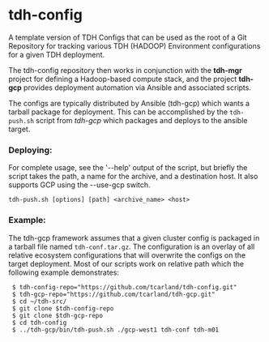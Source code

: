 tdh-config
==========

A template version of TDH Configs that can be used as the root of a 
Git Repository for tracking various TDH (HADOOP) Environment configurations 
for a given TDH deployment.

The tdh-config repository then works in conjunction with the **tdh-mgr**
project for defining a Hadoop-based compute stack, and the project **tdh-gcp**
provides deployment automation via Ansible and associated scripts.

The configs are typically distributed by Ansible (tdh-gcp) which wants a
tarball package for deployment. This can be accomplished by the `tdh-push.sh`
script from *tdh-gcp* which packages and deploys to the ansible target.

### Deploying:

  For complete usage, see the '--help' output of the script, but briefly the
script takes the path, a name for the archive, and a destination host.  It
also supports GCP using the --use-gcp switch.

```
tdh-push.sh [options] [path] <archive_name> <host>
```

### Example:

The tdh-gcp framework assumes that a given cluster config is packaged in a
tarball file named `tdh-conf.tar.gz`. The configuration is an overlay of
all relative ecosystem configurations that will overwrite the configs on
the target deployment. Most of our scripts work on relative path which the
following example demonstrates:
```
 $ tdh-config-repo="https://github.com/tcarland/tdh-config.git"
 $ tdh-gcp-repo="https://github.com/tcarland/tdh-gcp.git"
 $ cd ~/tdh-src/
 $ git clone $tdh-config-repo
 $ git clone $tdh-gcp-repo
 $ cd tdh-config
 $ ../tdh-gcp/bin/tdh-push.sh ./gcp-west1 tdh-conf tdh-m01
```
